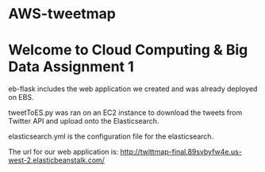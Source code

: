 # AWS-tweetmap

# Welcome to Cloud Computing & Big Data Assignment 1

eb-flask includes the web application we created and was already deployed on EBS.

tweetToES.py was ran on an EC2 instance to download the tweets from Twitter API and upload onto the Elasticsearch.

elasticsearch.yml is the configuration file for the elasticsearch.

The url for our web application is: http://twittmap-final.89svbyfw4e.us-west-2.elasticbeanstalk.com/
